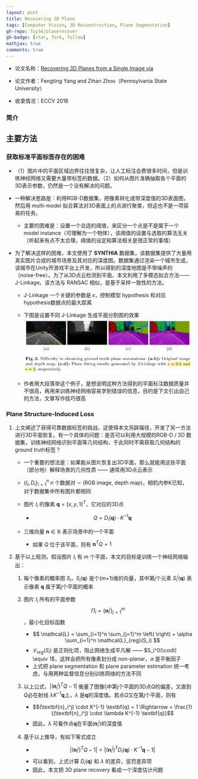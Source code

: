```yaml
---
layout: post
title: Recovering 3D Plane
tags: [Computer Vision, 3D Reconstruction, Plane Segmentation]
gh-repo: fuy34/planerecover
gh-badge: [star, fork, follow]
mathjax: true
comments: true
---
```


* 论文名称：[Recovering 3D Planes from a Single Image via](https://openaccess.thecvf.com/content_ECCV_2018/html/Fengting_Yang_Recovering_3D_Planes_ECCV_2018_paper.html)

* 论文作者：Fengting Yang and Zihan Zhou（Pennsylvania State University）

* 收录情况：ECCV 2018

### 简介

## 主要方法

### 获取标准平面标签存在的困难
* （1）图片中的平面区域边界往往很复杂，让人工标注会费很多时间，但是训练神经网络又需要大量带标签的数据。（2）如何从图片准确抽取各个平面的3D表示参数，仍然是一个没有解决的问题。

* 一种解决思路是：利用RGB-D数据集，把像素转化成带深度值的3D表面图，然后用 multi-model 拟合算法对3D表面上的点进行聚类，但这也不是一项容易的任务。
    - 主要的困难是：设置一个合适的阈值，来区分一个点是不是属于一个 model instance（可理解为一个物体），该阈值的设置与选取的算法无关（听起来有点不太合理，阈值的设定和算法相关是很正常的事情）

* 为了解决这样的困难，本文使用了 **SYNTHIA** 数据集，该数据集提供了大量用真实图片合成的城市场景及其对应的深度图。数据集通过渲染一个城市生成，该城市在Unity开游戏平台上开发，所以得到的深度地图是不带噪声的（noise-free）。为了从3D点云检测到平面，本文利用了多模态拟合方法——J-Linkage。该方法与 RANSAC 相似，是基于采样一致性的方法。
    - J-Linkage 一个关键的参数是 $\epsilon$，控制模型 hypothesis 和对应hypothesis数据点的最大距离
    - 下图是设置不同 J-Linkage 生成平面分割图的效果
    ![](../img/post/planerecover_fig2.png)
    
    - 作者用大段落举这个例子，是想说明这种方法得到的平面标注数据质量并不很高，再用来训练神经网络容易学到错误的信息，目的是下文引出自己的方法，文章写作技巧很高


### Plane Structure-Induced Loss
1. 上文阐述了获得可靠数据标签的挑战，这使得本文另辟蹊径，开发了另一方法进行3D平面恢复。有一个具体的问题：是否可以利用大规模的RGB-D / 3D 数据集，训练神经网络识别平面等几何结构，于此同时不需获取几何结构的ground truth标签？
    - 一个重要的想法是：如果能从图片恢复出3D平面，那么就能用这些平面（部分地）解释场景的几何性质 —— 通常用3D点云表示
    - $\{I_i, D_i\}_{i=1}^n$ n 个数据对 $\sim$ (RGB image, depth map)，相机内参K已知，对于数据集中所有图片都相同

    - 图片 $I_i$ 的像素 $\textbf{q} = [x, y, 1]^T$，它对应的3D点
        - $$ Q = D_i(\textbf{q}) \cdot K^{-1} \textbf{q} $$

    - 三维向量 $\textbf{n} \in \mathbb{R}$ 表示场景中的一个平面
        - 如果 $Q$ 位于该平面，则有 $\textbf{n}^T Q = 1$

2. 基于以上观测，假设图片 $I_i$ 有 $m$ 个平面，本文的目标是训练一个神经网络输出：
    1. 每个像素的概率图 $S_i$，$S_i(\textbf{q})$ 是个(m+1)维的向量，其中第$j$个元素 $S_i^j(\textbf{q})$ 表示像素 $\textbf{q}$ 属于第$j$个平面的概率
    2. 图片 $I_i$ 所有的平面参数 $$\Pi_i = \{\textbf{n}_i^j\}_{j=1}^{m}$$，最小化目标函数
        - $$ \mathcal{L} = \sum_{i=1}^n \sum_{j=1}^m \left(  \right) + \alpha \sum_{i=1}^n \mathcal{L}_{reg}(S_i) $$
        - $\mathcal{L}_{reg}(S_i)$ 是正则化项，阻止网络生成平凡解 —— $S_i^0(\codt) \equiv 1$，这样会把所有像素划分成 non-planar，$\alpha$ 是平衡因子
        - 上式把 plane segmentation 和 plane parameter estimation 统一考虑，与用两种监督信息分别训练网络的方法不同

    3. 以上公式，$|(\textbf{n}_i^j)^TQ - 1|$ 衡量了图像$I_i$中第j个平面的3D点$Q$的偏差，又直到$Q$必在射线 $\lambda K^{-1} \textbf{q}$上，$\lambda$ 是$\textbf{q}$的深度值。若点$Q$又在第$j$个平面，则有
        - $$(\textbf{n}_i^j) \cdot K^{-1} \textbf{q} = 1 \Rightarrow = \frac{1}{(\textbf{n}_i^j) \cdot \lambda K^{-1} \textbf{q}}$$
        - 因此，$\lambda$ 可看作点$\textbf{q}$在平面$(\textbf{n}_i^j)$的深度值

    4. 基于以上推导，有如下等式成立
        - $$ |(\textbf{n}_i^j)^TQ - 1| = |(\textbf{n}_i^j)^T D_i(\textbf{q}) \cdot K^{-1} \textbf{q} - 1|$$
        - 可以看到，上式计算 $D_i(\textbf{q})$ 和 $\lambda$ 的差异，惩罚差异项
        - 因此，本文把 3D plane recovery 看成一个深度估计问题